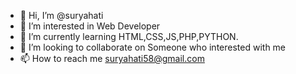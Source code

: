 - 👋 Hi, I’m @suryahati
- 👀 I’m interested in Web Developer
- 🌱 I’m currently learning HTML,CSS,JS,PHP,PYTHON.
- 💞️ I’m looking to collaborate on Someone who interested with me
- 📫 How to reach me suryahati58@gmail.com

<!---
suryahati/suryahati is a ✨ special ✨ repository because its `README.md` (this file) appears on your GitHub profile.
You can click the Preview link to take a look at your changes.
--->
